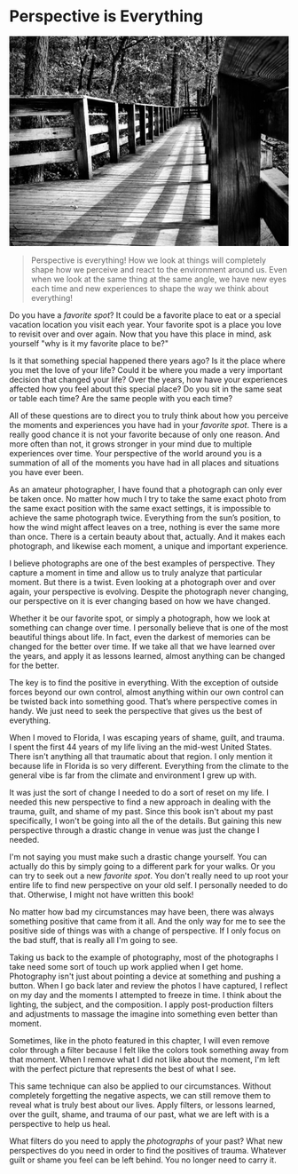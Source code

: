 # Perspective is Everything

![](./img/perspective-is-verything.jpeg)

> Perspective is everything! How we look at things will completely shape how we perceive and react to the environment around us. Even when we look at the same thing at the same angle, we have new eyes each time and new experiences to shape the way we think about everything!

Do you have a *favorite spot*? It could be a favorite place to eat or a special vacation location you visit each year. Your favorite spot is a place you love to revisit over and over again. Now that you have this place in mind, ask yourself "why is it my favorite place to be?"

Is it that something special happened there years ago? Is it the place where you met the love of your life? Could it be where you made a very important decision that changed your life? Over the years, how have your experiences affected how you feel about this special place? Do you sit in the same seat or table each time? Are the same people with you each time?

All of these questions are to direct you to truly think about how you perceive the moments and experiences you have had in your *favorite spot*. There is a really good chance it is not your favorite because of only one reason. And more often than not, it grows stronger in your mind due to multiple experiences over time. Your perspective of the world around you is a summation of all of the moments you have had in all places and situations you have ever been.

As an amateur photographer, I have found that a photograph can only ever be taken once. No matter how much I try to take the same exact photo from the same exact position with the same exact settings, it is impossible to achieve the same photograph twice. Everything from the sun’s position, to how the wind might affect leaves on a tree, nothing is ever the same more than once. There is a certain beauty about that, actually. And it makes each photograph, and likewise each moment, a unique and important experience.

I believe photographs are one of the best examples of perspective. They capture a moment in time and allow us to truly analyze that particular moment. But there is a twist. Even looking at a photograph over and over again, your perspective is evolving. Despite the photograph never changing, our perspective on it is ever changing based on how we have changed.

Whether it be our favorite spot, or simply a photograph, how we look at something can change over time. I personally believe that is one of the most beautiful things about life. In fact, even the darkest of memories can be changed for the better over time. If we take all that we have learned over the years, and apply it as lessons learned, almost anything can be changed for the better.

The key is to find the positive in everything. With the exception of outside forces beyond our own control, almost anything within our own control can be twisted back into something good. That’s where perspective comes in handy. We just need to seek the perspective that gives us the best of everything.

When I moved to Florida, I was escaping years of shame, guilt, and trauma. I spent the first 44 years of my life living an the mid-west United States. There isn't anything all that traumatic about that region. I only mention it because life in Florida is so very different. Everything from the climate to the general vibe is far from the climate and environment I grew up with.

It was just the sort of change I needed to do a sort of reset on my life. I needed this new perspective to find a new approach in dealing with the trauma, guilt, and shame of my past. Since this book isn't about my past specifically, I won't be going into all the of the details. But gaining this new perspective through a drastic change in venue was just the change I needed.

I'm not saying you must make such a drastic change yourself. You can actually do this by simply going to a different park for your walks. Or you can try to seek out a new *favorite spot*. You don't really need to up root your entire life to find new perspective on your old self. I personally needed to do that. Otherwise, I might not have written this book!

No matter how bad my circumstances may have been, there was always something positive that came from it all. And the only way for me to see the positive side of things was with a change of perspective. If I only focus on the bad stuff, that is really all I'm going to see.

Taking us back to the example of photography, most of the photographs I take need some sort of touch up work applied when I get home. Photography isn't just about pointing a device at something and pushing a button. When I go back later and review the photos I have captured, I reflect on my day and the moments I attempted to freeze in time. I think about the lighting, the subject, and the composition. I apply post-production filters and adjustments to massage the imagine into something even better than moment.

Sometimes, like in the photo featured in this chapter, I will even remove color through a filter because I felt like the colors took something away from that moment. When I remove what I did not like about the moment, I'm left with the perfect picture that represents the best of what I see.

This same technique can also be applied to our circumstances. Without completely forgetting the negative aspects, we can still remove them to reveal what is truly best about our lives. Apply filters, or lessons learned, over the guilt, shame, and trauma of our past, what we are left with is a perspective to help us heal.

What filters do you need to apply the *photographs* of your past? What new perspectives do you need in order to find the positives of trauma. Whatever guilt or shame you feel can be left behind. You no longer need to carry it. 